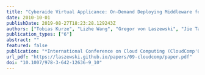 ```yaml
---
title: "Cyberaide Virtual Applicance: On-Demand Deploying Middleware for Cyberinfrastructure"
date: 2010-10-01
publishDate: 2019-08-27T18:23:28.129243Z
authors: ["Tobias Kurze", "Lizhe Wang", "Gregor von Laszewski", "Jie Tao", "Marcel Kunze", "Fugang Wang", "David Kramer", "Wolfgang Karl", "Jaliya Ekanayake"]
publication_types: ["6"]
abstract: ""
featured: false
publication: "*International Conference on Cloud Computing (CloudComp'09)*"
url_pdf: "https://laszewski.github.io/papers/09-cloudcomp/paper.pdf"
doi: "10.1007/978-3-642-12636-9_10"
---
```


